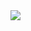 <img src="https://capsule-render.vercel.app/api?type=waving&color=7B32A6&height=120&section=header&text=&fontSize=30&fontColor=fff&fontAlignY=35"/>

<!-- [![Typing SVG](https://readme-typing-svg.herokuapp.com/?color=7B32A6&size=35&center=true&vCenter=true&width=1000&lines=Olá,+meu+nome+é+Gabriella+Nascimento;Eu+tenho+17+anos+de+idade)](https://git.io/typing-svg) -->




<!--
**GabriellaNascimento/GabriellaNascimento** is a ✨ _special_ ✨ repository because its `README.md` (this file) appears on your GitHub profile.

Here are some ideas to get you started:

- 🔭 I’m currently working on ...
- 🌱 I’m currently learning ...
- 👯 I’m looking to collaborate on ...
- 🤔 I’m looking for help with ...
- 💬 Ask me about ...
- 📫 How to reach me: ...
- 😄 Pronouns: ...
- ⚡ Fun fact: ...
-->
